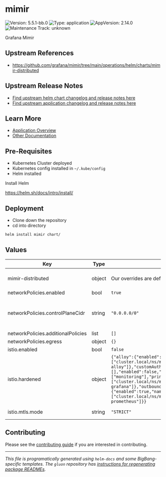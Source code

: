 <!-- Warning: Do not manually edit this file. See notes on gluon + helm-docs at the end of this file for more information. -->
# mimir

![Version: 5.5.1-bb.0](https://img.shields.io/badge/Version-5.5.1--bb.0-informational?style=flat-square) ![Type: application](https://img.shields.io/badge/Type-application-informational?style=flat-square) ![AppVersion: 2.14.0](https://img.shields.io/badge/AppVersion-2.14.0-informational?style=flat-square) ![Maintenance Track: unknown](https://img.shields.io/badge/Maintenance_Track-unknown-red?style=flat-square)

Grafana Mimir

## Upstream References

* <https://github.com/grafana/mimir/tree/main/operations/helm/charts/mimir-distributed>

## Upstream Release Notes

- [Find upstream helm chart changelog and release notes here](https://github.com/grafana/mimir/blob/main/operations/helm/charts/mimir-distributed/CHANGELOG.md)
- [Find upstream application changelog and release notes here](https://grafana.com/docs/mimir/latest/release-notes/)

## Learn More

- [Application Overview](docs/overview.md)
- [Other Documentation](docs/)

## Pre-Requisites

- Kubernetes Cluster deployed
- Kubernetes config installed in `~/.kube/config`
- Helm installed

Install Helm

https://helm.sh/docs/intro/install/

## Deployment

- Clone down the repository
- cd into directory

```bash
helm install mimir chart/
```

## Values

| Key | Type | Default | Description |
|-----|------|---------|-------------|
| mimir-distributed | object | Our overrides are defined in charts/values.yaml file. | See https://github.com/grafana/mimir/blob/main/operations/helm/charts/mimir-distributed/values.yaml for available values. |
| networkPolicies.enabled | bool | `true` | Toggle networkPolicies |
| networkPolicies.controlPlaneCidr | string | `"0.0.0.0/0"` | Control Plane CIDR, defaults to 0.0.0.0/0, use `kubectl get endpoints -n default kubernetes` to get the CIDR range needed for your cluster Must be an IP CIDR range (x.x.x.x/x - ideally with /32 for the specific IP of a single endpoint, broader range for multiple masters/endpoints) Used by package NetworkPolicies to allow Kube API access |
| networkPolicies.additionalPolicies | list | `[]` |  |
| networkPolicies.egress | object | `{}` |  |
| istio.enabled | bool | `false` | Toggle istio configuration |
| istio.hardened | object | `{"alloy":{"enabled":true,"namespaces":["monitoring"],"principals":["cluster.local/ns/monitoring/sa/monitoring-alloy"]},"customAuthorizationPolicies":[],"customServiceEntries":[],"enabled":false,"grafana":{"enabled":true,"namespaces":["monitoring"],"principals":["cluster.local/ns/monitoring/sa/monitoring-grafana"]},"outboundTrafficPolicyMode":"REGISTRY_ONLY","prometheus":{"enabled":true,"namespaces":["monitoring"],"principals":["cluster.local/ns/monitoring/sa/monitoring-monitoring-kube-prometheus"]}}` | Default peer authentication values |
| istio.mtls.mode | string | `"STRICT"` | STRICT = Allow only mutual TLS traffic, PERMISSIVE = Allow both plain text and mutual TLS traffic |

## Contributing

Please see the [contributing guide](./CONTRIBUTING.md) if you are interested in contributing.

---

_This file is programatically generated using `helm-docs` and some BigBang-specific templates. The `gluon` repository has [instructions for regenerating package READMEs](https://repo1.dso.mil/big-bang/product/packages/gluon/-/blob/master/docs/bb-package-readme.md)._

